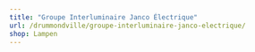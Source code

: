 ```yaml
---
title: "Groupe Interluminaire Janco Électrique"
url: /drummondville/groupe-interluminaire-janco-electrique/
shop: Lampen
---
```

